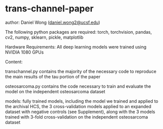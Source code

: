 # trans-channel-paper
author: Daniel Wong (daniel.wong2@ucsf.edu)

The following python packages are required: 
torch, torchvision, pandas, cv2, numpy, sklearn, pickle, matplotlib

Hardware Requirements:
All deep learning models were trained using NVIDIA 1080 GPUs

Content:

transchannel.py contains the majority of the necessary code to reproduce the main results of the tau portion of the paper

osteosarcoma.py contains the code necessary to train and evaluate the model on the independent osteosarcoma dataset

models:
fully trained models, including the model we trained and applied to the archival HCS, the 3 cross-validation models applied to an expanded dataset with negative controls (see Supplement), along with the 3 models trained with 3-fold cross-validation on the independent osteosarcoma dataset 



